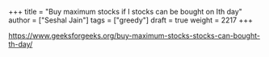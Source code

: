 +++
title = "Buy maximum stocks if I stocks can be bought on Ith day"
author = ["Seshal Jain"]
tags = ["greedy"]
draft = true
weight = 2217
+++

<https://www.geeksforgeeks.org/buy-maximum-stocks-stocks-can-bought-th-day/>
